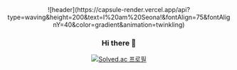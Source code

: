 <div align="center">
![header](https://capsule-render.vercel.app/api?type=waving&height=200&text=I%20am%20Seona!&fontAlign=75&fontAlignY=40&color=gradient&animation=twinkling)

### Hi there 👋

<!--
**seona-dev/seona-dev** is a ✨ _special_ ✨ repository because its `README.md` (this file) appears on your GitHub profile.

Here are some ideas to get you started:

- 🔭 I’m currently working on ...
- 🌱 I’m currently learning ...
- 👯 I’m looking to collaborate on ...
- 🤔 I’m looking for help with ...
- 💬 Ask me about ...
- 📫 How to reach me: ...
- 😄 Pronouns: ...
- ⚡ Fun fact: ...
-->

[![Solved.ac
프로필](http://mazassumnida.wtf/api/v2/generate_badge?boj=java_chip)](https://solved.ac/java_chip)
</div>
